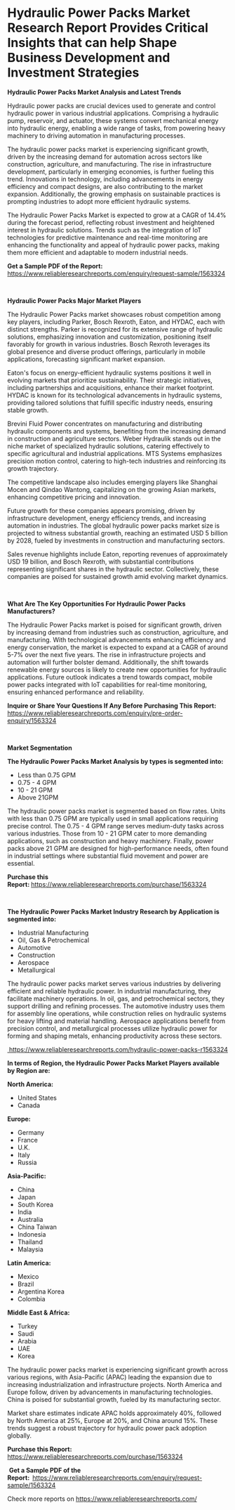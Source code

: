 <p><h1>Hydraulic Power Packs Market Research Report Provides Critical Insights that can help Shape Business Development and Investment Strategies</h1></p><p><strong>Hydraulic Power Packs Market Analysis and Latest Trends</strong></p>
<p><p>Hydraulic power packs are crucial devices used to generate and control hydraulic power in various industrial applications. Comprising a hydraulic pump, reservoir, and actuator, these systems convert mechanical energy into hydraulic energy, enabling a wide range of tasks, from powering heavy machinery to driving automation in manufacturing processes. </p><p>The hydraulic power packs market is experiencing significant growth, driven by the increasing demand for automation across sectors like construction, agriculture, and manufacturing. The rise in infrastructure development, particularly in emerging economies, is further fueling this trend. Innovations in technology, including advancements in energy efficiency and compact designs, are also contributing to the market expansion. Additionally, the growing emphasis on sustainable practices is prompting industries to adopt more efficient hydraulic systems.</p><p>The Hydraulic Power Packs Market is expected to grow at a CAGR of 14.4% during the forecast period, reflecting robust investment and heightened interest in hydraulic solutions. Trends such as the integration of IoT technologies for predictive maintenance and real-time monitoring are enhancing the functionality and appeal of hydraulic power packs, making them more efficient and adaptable to modern industrial needs.</p></p>
<p><strong>Get a Sample PDF of the Report:&nbsp;</strong> <a href="https://www.reliableresearchreports.com/enquiry/request-sample/1563324?utm_campaign=3193&utm_medium=2&utm_source=Github&utm_content=ia&utm_term=11042025&utm_id=hydraulic-power-packs">https://www.reliableresearchreports.com/enquiry/request-sample/1563324</a></p>
<p>&nbsp;</p>
<p><strong>Hydraulic Power Packs Major Market Players</strong></p>
<p><p>The Hydraulic Power Packs market showcases robust competition among key players, including Parker, Bosch Rexroth, Eaton, and HYDAC, each with distinct strengths. Parker is recognized for its extensive range of hydraulic solutions, emphasizing innovation and customization, positioning itself favorably for growth in various industries. Bosch Rexroth leverages its global presence and diverse product offerings, particularly in mobile applications, forecasting significant market expansion.</p><p>Eaton's focus on energy-efficient hydraulic systems positions it well in evolving markets that prioritize sustainability. Their strategic initiatives, including partnerships and acquisitions, enhance their market footprint. HYDAC is known for its technological advancements in hydraulic systems, providing tailored solutions that fulfill specific industry needs, ensuring stable growth.</p><p>Brevini Fluid Power concentrates on manufacturing and distributing hydraulic components and systems, benefiting from the increasing demand in construction and agriculture sectors. Weber Hydraulik stands out in the niche market of specialized hydraulic solutions, catering effectively to specific agricultural and industrial applications. MTS Systems emphasizes precision motion control, catering to high-tech industries and reinforcing its growth trajectory.</p><p>The competitive landscape also includes emerging players like Shanghai Mocen and Qindao Wantong, capitalizing on the growing Asian markets, enhancing competitive pricing and innovation.</p><p>Future growth for these companies appears promising, driven by infrastructure development, energy efficiency trends, and increasing automation in industries. The global hydraulic power packs market size is projected to witness substantial growth, reaching an estimated USD 5 billion by 2028, fueled by investments in construction and manufacturing sectors.</p><p>Sales revenue highlights include Eaton, reporting revenues of approximately USD 19 billion, and Bosch Rexroth, with substantial contributions representing significant shares in the hydraulic sector. Collectively, these companies are poised for sustained growth amid evolving market dynamics.</p></p>
<p>&nbsp;</p>
<p><strong>What Are The Key Opportunities For Hydraulic Power Packs Manufacturers?</strong></p>
<p><p>The Hydraulic Power Packs market is poised for significant growth, driven by increasing demand from industries such as construction, agriculture, and manufacturing. With technological advancements enhancing efficiency and energy conservation, the market is expected to expand at a CAGR of around 5-7% over the next five years. The rise in infrastructure projects and automation will further bolster demand. Additionally, the shift towards renewable energy sources is likely to create new opportunities for hydraulic applications. Future outlook indicates a trend towards compact, mobile power packs integrated with IoT capabilities for real-time monitoring, ensuring enhanced performance and reliability.</p></p>
<p><strong>Inquire or Share Your Questions If Any Before Purchasing This Report:</strong> <a href="https://www.reliableresearchreports.com/enquiry/pre-order-enquiry/1563324?utm_campaign=3193&utm_medium=2&utm_source=Github&utm_content=ia&utm_term=11042025&utm_id=hydraulic-power-packs">https://www.reliableresearchreports.com/enquiry/pre-order-enquiry/1563324</a></p>
<p>&nbsp;</p>
<p><strong>Market Segmentation</strong></p>
<p><strong>The Hydraulic Power Packs Market Analysis by types is segmented into:</strong></p>
<p><ul><li>Less than 0.75 GPM</li><li>0.75 - 4 GPM</li><li>10 - 21 GPM</li><li>Above 21GPM</li></ul></p>
<p><p>The hydraulic power packs market is segmented based on flow rates. Units with less than 0.75 GPM are typically used in small applications requiring precise control. The 0.75 - 4 GPM range serves medium-duty tasks across various industries. Those from 10 - 21 GPM cater to more demanding applications, such as construction and heavy machinery. Finally, power packs above 21 GPM are designed for high-performance needs, often found in industrial settings where substantial fluid movement and power are essential.</p></p>
<p><strong>Purchase this Report:&nbsp;</strong><a href="https://www.reliableresearchreports.com/purchase/1563324?utm_campaign=3193&utm_medium=2&utm_source=Github&utm_content=ia&utm_term=11042025&utm_id=hydraulic-power-packs">https://www.reliableresearchreports.com/purchase/1563324</a></p>
<p>&nbsp;</p>
<p><strong>The Hydraulic Power Packs Market Industry Research by Application is segmented into:</strong></p>
<p><ul><li>Industrial Manufacturing</li><li>Oil, Gas & Petrochemical</li><li>Automotive</li><li>Construction</li><li>Aerospace</li><li>Metallurgical</li></ul></p>
<p><p>The hydraulic power packs market serves various industries by delivering efficient and reliable hydraulic power. In industrial manufacturing, they facilitate machinery operations. In oil, gas, and petrochemical sectors, they support drilling and refining processes. The automotive industry uses them for assembly line operations, while construction relies on hydraulic systems for heavy lifting and material handling. Aerospace applications benefit from precision control, and metallurgical processes utilize hydraulic power for forming and shaping metals, enhancing productivity across these sectors.</p></p>
<p><a href="https://www.reliableresearchreports.com/hydraulic-power-packs-r1563324?utm_campaign=3193&utm_medium=2&utm_source=Github&utm_content=ia&utm_term=11042025&utm_id=hydraulic-power-packs">&nbsp;https://www.reliableresearchreports.com/hydraulic-power-packs-r1563324</a></p>
<p><strong>In terms of Region, the Hydraulic Power Packs Market Players available by Region are:</strong></p>
<p>
    <p> <strong> North America: </strong>
        <ul>
            <li>United States</li>
            <li>Canada</li>
        </ul>
        </p> 
    <p> <strong> Europe: </strong>
        <ul>
            <li>Germany</li>
            <li>France</li>
            <li>U.K.</li>
            <li>Italy</li>
            <li>Russia</li>
        </ul>
        </p> 
    <p> <strong> Asia-Pacific: </strong>
        <ul>
            <li>China</li>
            <li>Japan</li>
            <li>South Korea</li>
            <li>India</li>
            <li>Australia</li>
            <li>China Taiwan</li>
            <li>Indonesia</li>
            <li>Thailand</li>
            <li>Malaysia</li>
        </ul>
        </p> 
    <p> <strong> Latin America: </strong>
        <ul>
            <li>Mexico</li>
            <li>Brazil</li>
            <li>Argentina Korea</li>
            <li>Colombia</li>
        </ul>
        </p> 
    <p> <strong> Middle East & Africa: </strong>
        <ul>
            <li>Turkey</li>
            <li>Saudi</li>
            <li>Arabia</li>
            <li>UAE</li>
            <li>Korea</li>
        </ul>
    </p>
    </p>
<p><p>The hydraulic power packs market is experiencing significant growth across various regions, with Asia-Pacific (APAC) leading the expansion due to increasing industrialization and infrastructure projects. North America and Europe follow, driven by advancements in manufacturing technologies. China is poised for substantial growth, fueled by its manufacturing sector. </p><p>Market share estimates indicate APAC holds approximately 40%, followed by North America at 25%, Europe at 20%, and China around 15%. These trends suggest a robust trajectory for hydraulic power pack adoption globally.</p></p>
<p><strong>Purchase this Report: </strong><a href="https://www.reliableresearchreports.com/purchase/1563324?utm_campaign=3193&utm_medium=2&utm_source=Github&utm_content=ia&utm_term=11042025&utm_id=hydraulic-power-packs">https://www.reliableresearchreports.com/purchase/1563324</a></p>
<p>&nbsp;<strong>Get a Sample PDF of the Report:&nbsp;&nbsp;</strong><a href="https://www.reliableresearchreports.com/enquiry/request-sample/1563324?utm_campaign=3193&utm_medium=2&utm_source=Github&utm_content=ia&utm_term=11042025&utm_id=hydraulic-power-packs">https://www.reliableresearchreports.com/enquiry/request-sample/1563324</a></p>
<p><strong></strong></p>
<p>Check more reports on <a href="https://www.reliableresearchreports.com/?utm_campaign=3193&utm_medium=2&utm_source=Github&utm_content=ia&utm_term=11042025&utm_id=hydraulic-power-packs">https://www.reliableresearchreports.com/</a></p>